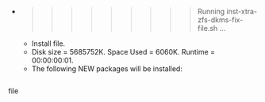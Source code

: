 * >>>>>>>>> Running inst-xtra-zfs-dkms-fix-file.sh ...
  * Install file.
  * Disk size = 5685752K. Space Used = 6060K. Runtime = 00:00:00:01.
  * The following NEW packages will be installed:
  ```bash
file
  ```
